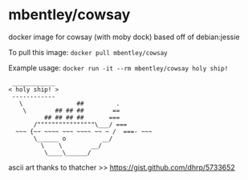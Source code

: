 mbentley/cowsay
===============

docker image for cowsay (with moby dock)
based off of debian:jessie

To pull this image:
`docker pull mbentley/cowsay`

Example usage:
`docker run -it --rm mbentley/cowsay holy ship!`

```
 ____________
< holy ship! >
 ------------
   \               ##         .
    \        ## ## ##        ==
          ## ## ## ##       ===
       /""""""""""""""""\___/ ===
  ~~~ {~~ ~~~~ ~~~ ~~~~ ~~ ~ /  ===- ~~~
       \______ o          __/
         \    \        __/
          \____\______/
```

ascii art thanks to thatcher >> https://gist.github.com/dhrp/5733652
